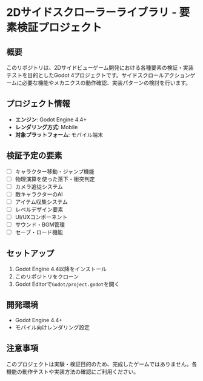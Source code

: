 # 2Dサイドスクローラーライブラリ - 要素検証プロジェクト

## 概要
このリポジトリは、2Dサイドビューゲーム開発における各種要素の検証・実装テストを目的としたGodot 4プロジェクトです。サイドスクロールアクションゲームに必要な機能やメカニクスの動作確認、実装パターンの検討を行います。

## プロジェクト情報
- **エンジン**: Godot Engine 4.4+
- **レンダリング方式**: Mobile
- **対象プラットフォーム**: モバイル端末

## 検証予定の要素
- [ ] キャラクター移動・ジャンプ機能
- [ ] 物理演算を使った落下・衝突判定
- [ ] カメラ追従システム
- [ ] 敵キャラクターのAI
- [ ] アイテム収集システム
- [ ] レベルデザイン要素
- [ ] UI/UXコンポーネント
- [ ] サウンド・BGM管理
- [ ] セーブ・ロード機能

## セットアップ
1. Godot Engine 4.4以降をインストール
2. このリポジトリをクローン
3. Godot Editorで`Godot/project.godot`を開く

## 開発環境
- Godot Engine 4.4+
- モバイル向けレンダリング設定

## 注意事項
このプロジェクトは実験・検証目的のため、完成したゲームではありません。各機能の動作テストや実装方法の確認にご利用ください。
